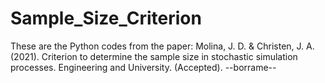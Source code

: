 # Sample_Size_Criterion

These are the Python codes from the paper: Molina, J. D. & Christen, J. A. (2021). Criterion to determine the sample size in stochastic simulation processes. Engineering and University. (Accepted).
--borrame--
